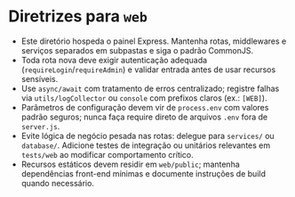 # Diretrizes para `web`

- Este diretório hospeda o painel Express. Mantenha rotas, middlewares e serviços separados em subpastas e siga o padrão CommonJS.
- Toda rota nova deve exigir autenticação adequada (`requireLogin`/`requireAdmin`) e validar entrada antes de usar recursos sensíveis.
- Use `async/await` com tratamento de erros centralizado; registre falhas via `utils/logCollector` ou `console` com prefixos claros (ex.: `[WEB]`).
- Parâmetros de configuração devem vir de `process.env` com valores padrão seguros; nunca faça require direto de arquivos `.env` fora de `server.js`.
- Evite lógica de negócio pesada nas rotas: delegue para `services/` ou `database/`. Adicione testes de integração ou unitários relevantes em `tests/web` ao modificar comportamento crítico.
- Recursos estáticos devem residir em `web/public`; mantenha dependências front-end mínimas e documente instruções de build quando necessário.